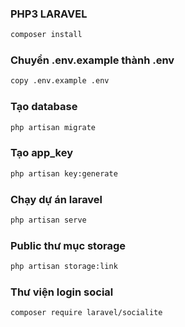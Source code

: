### PHP3 LARAVEL 
```bash
composer install
```
### Chuyển .env.example thành .env
```bash
copy .env.example .env
```
### Tạo database
```bash
php artisan migrate
```
### Tạo app_key
```bash
php artisan key:generate
```
### Chạy dự án laravel
```bash
php artisan serve
```
### Public thư mục storage
```bash
php artisan storage:link
```
### Thư viện login social
```bash
composer require laravel/socialite
```